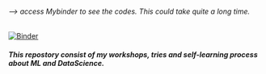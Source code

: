 ###### --> access Mybinder to see the codes. This could take quite a long time.
[![Binder](https://mybinder.org/badge_logo.svg)](https://mybinder.org/v2/gh/anilozcan35/myJupiterWorkshops/main) 


##### This repostory consist of my workshops, tries and self-learning process about ML and DataScience.
